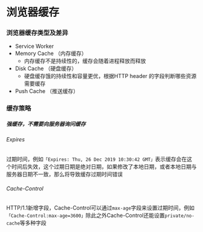 # 浏览器缓存

### 浏览器缓存类型及差异

+ Service Worker
+ Memory Cache （内存缓存）
  + 内存缓存不是持续性的，缓存会随着进程释放而释放
+ Disk Cache （硬盘缓存）
  + 硬盘缓存饿的持续性和容量更优，根据HTTP header 的字段判断哪些资源需要缓存
+ Push Cache （推送缓存）

### 缓存策略

##### 强缓存，不需要向服务器询问缓存

###### Expires

过期时间，例如`「Expires: Thu, 26 Dec 2019 10:30:42 GMT」`表示缓存会在这个时间后失效，这个过期日期是绝对日期，如果修改了本地日期，或者本地日期与服务器日期不一致，那么将导致缓存过期时间错误

###### Cache-Control

HTTP/1.1新增字段，Cache-Control可以通过`max-age`字段来设置过期时间，例如`「Cache-Control:max-age=3600」`除此之外Cache-Control还能设置`private/no-cache`等多种字段





